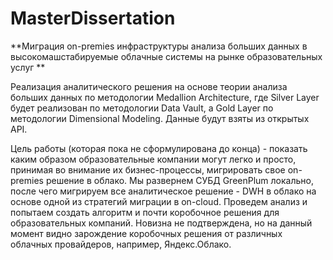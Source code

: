 # MasterDissertation
**Миграция on-premies инфраструктуры анализа больших данных в высокомашстабируемые облачные системы на рынке образовательных услуг **

Реализация аналитического решения на основе теории анализа больших данных по методологии Medallion Architecture, где Silver Layer будет реализован по методологии Data Vault, а Gold Layer по методологии Dimensional Modeling. Данные будут взяты из открытых API. 

Цель работы (которая пока не сформулирована до конца) - показать каким образом образовательные компании могут легко и просто, принимая во внимание их бизнес-процессы, мигрировать свое on-premies решение в облако. Мы развернем СУБД GreenPlum локально, после чего мигрируем все аналитическое решение - DWH в облако на основе одной из стратегий миграции в on-cloud. Проведем анализ и попытаем создать алгоритм и почти коробочное решения для образовательных компаний. Новизна не подтверждена, но на данный момент видно зарождение коробочных решения от различных облачных провайдеров, например, Яндекс.Облако. 
